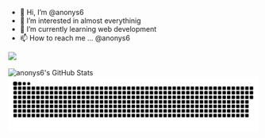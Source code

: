 - 👋 Hi, I’m @anonys6
- 👀 I’m interested in almost everythinig
- 🌱 I’m currently learning web development <!-- - 💞️ I’m looking to collaborate on ... nothing for now -->
- 📫 How to reach me ...  @anonys6

![](https://komarev.com/ghpvc/?username=anonys6&color=ff69b4)

<!-- GITHUB STATS  -->
<img align="left" alt="anonys6's GitHub Stats" src="https://github-readme-stats.vercel.app/api?username=anonys6&show_icons=true&theme=transparent" />
<!-- https://github-readme-stats.vercel.app/api?username=anuraghazra&show_icons=true&theme=transparent -->

<!-- MOST USED LANGUAGE  -->
<!-- <img align="right" alt="anonys6's GitHub Stats" src="https://github-readme-stats.vercel.app/api/top-langs/?username=anonys6" /> -->

<a href=#><img src="contributions.svg"></a>
<!---
anonys6/anonys6 is a ✨ special ✨ repository because its `README.md` (this file) appears on your GitHub profile.
You can click the Preview link to take a look at your changes.
--->
